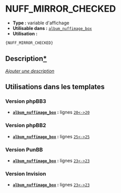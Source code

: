 # NUFF_MIRROR_CHECKED
* __Type :__ variable d'affichage
* __Utilisable dans :__ [`album_nuffimage_box`](../tpl/album_nuffimage_box.md#readme)
* __Utilisation :__

```html
{NUFF_MIRROR_CHECKED}
```

## Description[*](https://fa-tvars.appspot.com/var/NUFF_MIRROR_CHECKED)
[*Ajouter une description*](https://fa-tvars.appspot.com/var/NUFF_MIRROR_CHECKED)

## Utilisations dans les templates

### Version phpBB3
* __[`album_nuffimage_box`](../tpl/album_nuffimage_box.md#readme) :__ lignes [`20`](../src/prosilver/album_nuffimage_box.tpl#L20)[`<->`](../src/prosilver/album_nuffimage_box.tpl#L20-L20)[`20`](../src/prosilver/album_nuffimage_box.tpl#L20)

### Version phpBB2
* __[`album_nuffimage_box`](../tpl/album_nuffimage_box.md#readme) :__ lignes [`25`](../src/subsilver/album_nuffimage_box.tpl#L25)[`<->`](../src/subsilver/album_nuffimage_box.tpl#L25-L25)[`25`](../src/subsilver/album_nuffimage_box.tpl#L25)

### Version PunBB
* __[`album_nuffimage_box`](../tpl/album_nuffimage_box.md#readme) :__ lignes [`23`](../src/punbb/album_nuffimage_box.tpl#L23)[`<->`](../src/punbb/album_nuffimage_box.tpl#L23-L23)[`23`](../src/punbb/album_nuffimage_box.tpl#L23)

### Version Invision
* __[`album_nuffimage_box`](../tpl/album_nuffimage_box.md#readme) :__ lignes [`23`](../src/invision/album_nuffimage_box.tpl#L23)[`<->`](../src/invision/album_nuffimage_box.tpl#L23-L23)[`23`](../src/invision/album_nuffimage_box.tpl#L23)

